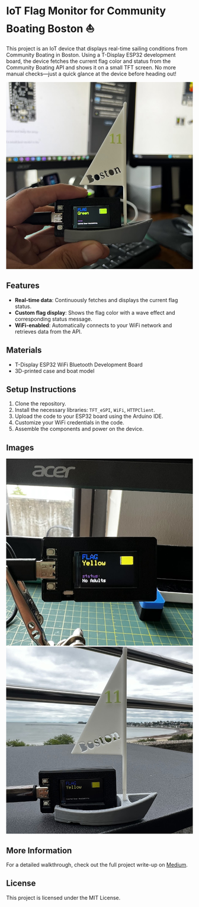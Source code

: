 # IoT Flag Monitor for Community Boating Boston ⛵

This project is an IoT device that displays real-time sailing conditions from Community Boating in Boston. Using a T-Display ESP32 development board, the device fetches the current flag color and status from the Community Boating API and shows it on a small TFT screen. No more manual checks—just a quick glance at the device before heading out!

![Device Displaying Real-Time Data](https://github.com/jegamboafuentes/IoT-Flag-Monitor-for-Community-Boating-Boston/blob/main/photos/IMG_1667.jpg)

## Features
- **Real-time data**: Continuously fetches and displays the current flag status.
- **Custom flag display**: Shows the flag color with a wave effect and corresponding status message.
- **WiFi-enabled**: Automatically connects to your WiFi network and retrieves data from the API.

## Materials
- T-Display ESP32 WiFi Bluetooth Development Board
- 3D-printed case and boat model

## Setup Instructions
1. Clone the repository.
2. Install the necessary libraries: `TFT_eSPI`, `WiFi`, `HTTPClient`.
3. Upload the code to your ESP32 board using the Arduino IDE.
4. Customize your WiFi credentials in the code.
5. Assemble the components and power on the device.

## Images
![Website Screenshot Showing API Data 1](https://github.com/jegamboafuentes/IoT-Flag-Monitor-for-Community-Boating-Boston/blob/main/photos/IMG_1614.jpg)
![Website Screenshot Showing API Data 2](https://github.com/jegamboafuentes/IoT-Flag-Monitor-for-Community-Boating-Boston/blob/main/photos/IMG_1641.jpg)

## More Information
For a detailed walkthrough, check out the full project write-up on [Medium](https://jegamboafuentes.medium.com/how-i-built-an-iot-device-to-monitor-sailing-conditions-at-community-boating-boston-86deacb6f715).

## License
This project is licensed under the MIT License.
